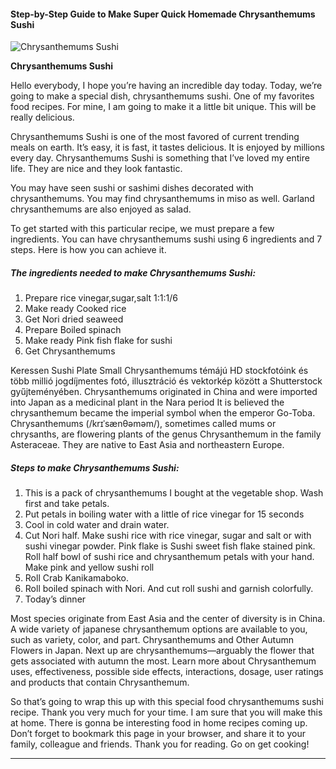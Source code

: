             

#### Step-by-Step Guide to Make Super Quick Homemade Chrysanthemums Sushi

![Chrysanthemums Sushi](https://img-global.cpcdn.com/recipes/ecd6d8605925712d/751x532cq70/chrysanthemums-sushi-recipe-main-photo.jpg)

**Chrysanthemums Sushi**

Hello everybody, I hope you’re having an incredible day today. Today, we’re going to make a special dish, chrysanthemums sushi. One of my favorites food recipes. For mine, I am going to make it a little bit unique. This will be really delicious.

Chrysanthemums Sushi is one of the most favored of current trending meals on earth. It’s easy, it is fast, it tastes delicious. It is enjoyed by millions every day. Chrysanthemums Sushi is something that I’ve loved my entire life. They are nice and they look fantastic.

You may have seen sushi or sashimi dishes decorated with chrysanthemums. You may find chrysanthemums in miso as well. Garland chrysanthemums are also enjoyed as salad.

To get started with this particular recipe, we must prepare a few ingredients. You can have chrysanthemums sushi using 6 ingredients and 7 steps. Here is how you can achieve it.

##### The ingredients needed to make Chrysanthemums Sushi:

1.  Prepare rice vinegar,sugar,salt 1:1:1/6
2.  Make ready Cooked rice
3.  Get Nori dried seaweed
4.  Prepare Boiled spinach
5.  Make ready Pink fish flake for sushi
6.  Get Chrysanthemums

Keressen Sushi Plate Small Chrysanthemums témájú HD stockfotóink és több millió jogdíjmentes fotó, illusztráció és vektorkép között a Shutterstock gyűjteményében. Chrysanthemums originated in China and were imported into Japan as a medicinal plant in the Nara period It is believed the chrysanthemum became the imperial symbol when the emperor Go-Toba. Chrysanthemums (/krɪˈsænθəməm/), sometimes called mums or chrysanths, are flowering plants of the genus Chrysanthemum in the family Asteraceae. They are native to East Asia and northeastern Europe.

##### Steps to make Chrysanthemums Sushi:

1.  This is a pack of chrysanthemums I bought at the vegetable shop. Wash first and take petals.
2.  Put petals in boiling water with a little of rice vinegar for 15 seconds
3.  Cool in cold water and drain water.
4.  Cut Nori half. Make sushi rice with rice vinegar, sugar and salt or with sushi vinegar powder. Pink flake is Sushi sweet fish flake stained pink. Roll half bowl of sushi rice and chrysanthemum petals with your hand. Make pink and yellow sushi roll
5.  Roll Crab Kanikamaboko.
6.  Roll boiled spinach with Nori. And cut roll sushi and garnish colorfully.
7.  Today’s dinner

Most species originate from East Asia and the center of diversity is in China. A wide variety of japanese chrysanthemum options are available to you, such as variety, color, and part. Chrysanthemums and Other Autumn Flowers in Japan. Next up are chrysanthemums—arguably the flower that gets associated with autumn the most. Learn more about Chrysanthemum uses, effectiveness, possible side effects, interactions, dosage, user ratings and products that contain Chrysanthemum.

So that’s going to wrap this up with this special food chrysanthemums sushi recipe. Thank you very much for your time. I am sure that you will make this at home. There is gonna be interesting food in home recipes coming up. Don’t forget to bookmark this page in your browser, and share it to your family, colleague and friends. Thank you for reading. Go on get cooking!

* * *